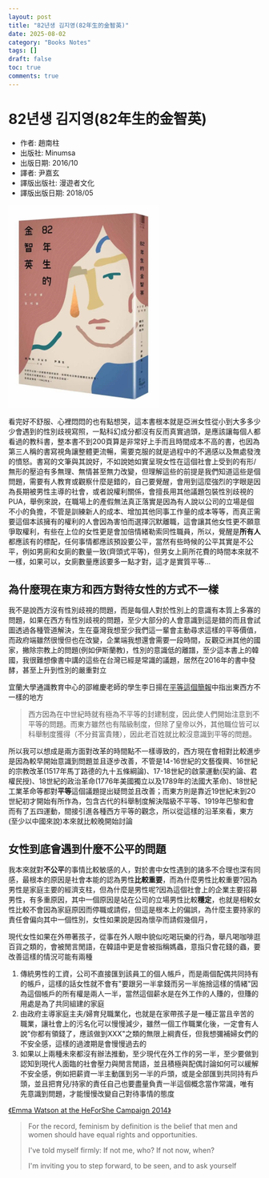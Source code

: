 ```yaml
---
layout: post
title: "82년생 김지영(82年生的金智英)"
date: 2025-08-02
category: "Books Notes"
tags: []
draft: false
toc: true
comments: true
---
```


# 82년생 김지영(82年生的金智英)
* 作者: 趙南柱
* 出版社: Minumsa
* 出版日期: 2016/10
* 譯者: 尹嘉玄
* 譯版出版社: 漫遊者文化
* 譯版出版日期: 2018/05

<img src="/assets/posts/82年生的金智英.png" alt="" width="300">

看完好不舒服、心裡悶悶的也有點想哭，這本書根本就是亞洲女性從小到大多多少少會遇到的性別歧視寫照，一點科幻成分都沒有反而真實過頭，是應該讓每個人都看過的教科書，整本書不到200頁算是非常好上手而且時間成本不高的書，也因為第三人稱的書寫視角讓整體更流暢，需要克服的就是過程中的不適感以及無處發洩的憤怒。書寫的文筆與其說好，不如說她如實呈現女性在這個社會上受到的有形/無形的壓迫有多無理、無情甚至無力改變，但理解這些的前提是我們知道這些是個問題，需要有人教育或觀察什麼是錯的，自己要覺醒，會用到這麼強烈的字眼是因為長期被男性主導的社會，或者說權利關係，會擅長用其他議題包裝性別歧視的PUA，舉例來說，在職場上的產假無法真正落實是因為有人說以公司的立場是個不小的負擔，不管是訓練新人的成本、增加其他同事工作量的成本等等，而真正需要這個本該擁有的權利的人會因為害怕而選擇沉默離職，這會讓其他女性更不願意爭取權利，有些在上位的女性更是會加倍情緒勒索同性職員，所以，覺醒是**所有人**都應該有的標配，任何事情都應該預設要公平，當然有些時候的公平其實是不公平，例如男廁和女廁的數量一致(齊頭式平等)，但男女上廁所花費的時間本來就不一樣，如果可以，女廁數量應該要多一點才對，這才是實質平等...
<!-- more -->

## 為什麼**現在**東方和西方對待女性的方式不一樣
我不是說西方沒有性別歧視的問題，而是每個人對於性別上的意識有本質上多寡的問題，如果在西方有性別歧視的問題，至少大部分的人會意識到這是錯的而且會試圖透過各種管道解決，生在臺灣我想至少我們這一輩會主動尋求這樣的平等價值，而政府端雖然很慢但也在改變，企業端我想還會需要一段時間，反觀亞洲其他的國家，撇除宗教上的問題(例如伊斯蘭教)，性別的意識低的離譜，至少這本書上的韓國，我很難想像書中講的這些在台灣已經是常識的議題，居然在2016年的書中發酵，甚至上升到性別的嚴重對立

宜蘭大學通識教育中心的邵維慶老師的學生李日揚在[平等這個簡報](https://gec.niu.edu.tw/var/file/51/1051/img/891/188106913.pdf)中指出東西方不一樣的地方
> 西方因為在中世紀時就有極為不平等的封建制度，因此使人們開始注意到不平等的問題。而東方雖然也有階級制度，但除了皇帝以外，其他職位皆可以科舉制度獲得（不分貧富貴賤），因此老百姓就比較沒意識到平等的問題。

所以我可以想成是兩方面對改革的時間點不一樣導致的，西方現在會相對比較進步是因為較早開始意識到問題並且逐步改善，不管是14-16世紀的文藝復興、16世紀的宗教改革(1517年馬丁路德的九十五條綱論)、17-18世紀的啟蒙運動(契約論、君權民授)、18世紀的政治革命(1776年美國獨立以及1789年的法國大革命)、18世紀工業革命等都對**平等**這個議題提出疑問並且改善；而東方則是靠近19世紀末到20世紀初才開始有所作為，包含古代的科舉制度解決階級不平等、1919年巴黎和會而有了五四運動，間接引進各種西方平等的觀念，所以從這樣的沿革來看，東方(至少以中國來說)本來就比較晚開始討論

## 女性到底會遇到什麼不公平的問題
我本來就對**不公平**的事情比較敏感的人，對於書中女性遇到的諸多不合理也深有同感，最根本的原因是社會本能的認為男性**比較重要**，而為什麼男性比較重要?因為男性是家庭主要的經濟支柱，但為什麼是男性呢?因為這個社會上的企業主要招募男性，有多重原因，其中一個原因是站在公司的立場男性比較**穩定**，也就是相較女性比較不會因為家庭原因而停職或請假，但這是根本上的偏誤，為什麼主要持家的責任會偏向其中一個性別，女性如果說是因為懷孕而請假幾個月，


現代女性如果在外帶著孩子，從事在外人眼中貌似吃喝玩樂的行為，舉凡喝咖啡逛百貨之類的，會被閒言閒語，在韓語中更是會被指稱媽蟲，意指只會花錢的蟲，要改善這樣的情況可能有兩種

1. 傳統男性的工資，公司不直接匯到該員工的個人帳戶，而是兩個配偶共同持有的帳戶，這樣的話女性就不會有"要跟另一半拿錢而另一半施捨這樣的情緒"因為這個帳戶的所有權是兩人一半，當然這個薪水是在外工作的人賺的，但賺的用處是為了共同組建的家庭
2. 由政府主導家庭主夫/婦育兒職業化，也就是在家帶孩子是一種正當且辛苦的職業，讓社會上的污名化可以慢慢減少，雖然一個工作職業化後，一定會有人說"你都有領錢了，應該做到XXX"之類的無限上綱責任，但我想彌補婦女們的不安全感，這樣的過渡期是會慢慢過去的
3. 如果以上兩種未來都沒有辦法推動，至少現代在外工作的另一半，至少要做到認知到現代人面臨的社會壓力與閒言閒語，並且積極與配偶討論如何可以緩解不安全感，例如把薪資一半主動匯到另一半的戶頭，或是全部匯到共同持有戶頭，並且把育兒/持家的責任自己也要盡量負責一半這個概念當作常識，唯有先意識到問題，才能慢慢改變自己對待事情的態度

[《Emma Watson at the HeForShe Campaign 2014》](https://youtu.be/gkjW9PZBRfk?si=v6IxxC9i0W9Wuzay)
> For the record, feminism by definition is the belief that men and women should have equal rights and opportunities.
> 
> I've told myself firmly: If not me, who? If not now, when?
> 
> I'm inviting you to step forward, to be seen, and to ask yourself
